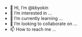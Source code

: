 - 👋 Hi, I’m @kbyokin
- 👀 I’m interested in ...
- 🌱 I’m currently learning ...
- 💞️ I’m looking to collaborate on ...
- 📫 How to reach me ...

<!---
kbyokin/kbyokin is a ✨ special ✨ repository because its `README.md` (this file) appears on your GitHub profile.
You can click the Preview link to take a look at your changes.
--->
